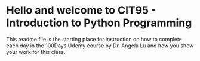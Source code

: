 # Hello and welcome to CIT95 - Introduction to Python Programming

 This readme file is the starting place for instruction on how to complete each day in the 100Days Udemy course by Dr. Angela Lu and how you show your work for this class.
 

